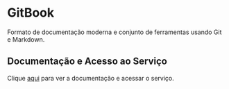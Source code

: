 # GitBook

Formato de documentação moderna e conjunto de ferramentas usando Git e Markdown.

## Documentação e Acesso ao Serviço

Clique [aqui](https://www.gitbook.com) para ver a documentação e acessar o serviço.
